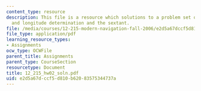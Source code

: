 ```yaml
---
content_type: resource
description: This file is a resource which solutions to a problem set on latitude
  and longitude determination and the sextant.
file: /media/courses/12-215-modern-navigation-fall-2006/e2d5a67dccf5d810b62083575344737a_12_215_hw02_soln.pdf
file_type: application/pdf
learning_resource_types:
- Assignments
ocw_type: OCWFile
parent_title: Assignments
parent_type: CourseSection
resourcetype: Document
title: 12_215_hw02_soln.pdf
uid: e2d5a67d-ccf5-d810-b620-83575344737a
---
```

